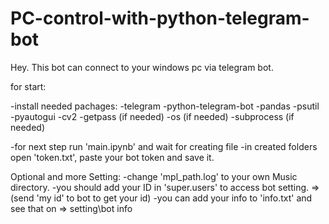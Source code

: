 # PC-control-with-python-telegram-bot
Hey. This bot can connect to your windows pc via telegram bot.

for start:

-install needed pachages:
  -telegram
  -python-telegram-bot
  -pandas
  -psutil
  -pyautogui
  -cv2
  -getpass (if needed)
  -os (if needed)
  -subprocess (if needed)

-for next step run 'main.ipynb' and wait for creating file
-in created folders open 'token.txt', paste your bot token and save it.

Optional and more Setting:
-change 'mpl_path.log' to your own Music directory.
-you should add your ID in 'super.users' to access bot setting. => (send 'my id' to bot to get your id)
-you can add your info to 'info.txt' and see that on => setting\bot info
